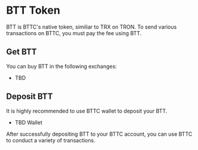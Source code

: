 # BTT Token

BTT is BTTC's native token, similiar to TRX on TRON. To send various transactions on BTTC, you must pay the fee using BTT.

## Get BTT

You can buy BTT in the following exchanges:

* TBD

## Deposit BTT

It is highly recommended to use BTTC wallet to deposit your BTT.

* TBD Wallet

After successfully depositing BTT to your BTTC account, you can use BTTC to conduct a variety of transactions.
